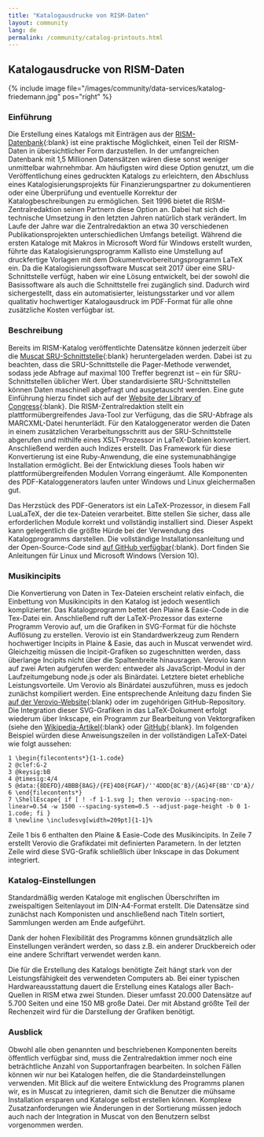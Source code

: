 ```yaml
---
title: "Katalogausdrucke von RISM-Daten"
layout: community
lang: de
permalink: /community/catalog-printouts.html
---
```


## Katalogausdrucke von RISM-Daten

{% include image file="/images/community/data-services/katalog-friedemann.jpg" pos="right" %}

### Einführung
Die Erstellung eines Katalogs mit Einträgen aus der [RISM-Datenbank](https://opac.rism.info/index.php?id=4){:blank} ist eine praktische Möglichkeit, einen Teil der RISM-Daten in übersichtlicher Form darzustellen. In der umfangreichen Datenbank mit 1,5 Millionen Datensätzen wären diese sonst weniger unmittelbar wahrnehmbar. Am häufigsten wird diese Option genutzt, um die Veröffentlichung eines gedruckten Katalogs zu erleichtern, den Abschluss eines Katalogisierungsprojekts für Finanzierungspartner zu dokumentieren oder eine Überprüfung und eventuelle Korrektur der Katalogbeschreibungen zu ermöglichen. Seit 1996 bietet die RISM-Zentralredaktion seinen Partnern diese Option an. Dabei hat sich die technische Umsetzung in den letzten Jahren natürlich stark verändert. Im Laufe der Jahre war die Zentralredaktion an etwa 30 verschiedenen Publikationsprojekten unterschiedlichen Umfangs beteiligt. Während die ersten Kataloge mit Makros in Microsoft Word für Windows erstellt wurden, führte das Katalogisierungsprogramm Kallisto eine Umstellung auf druckfertige Vorlagen mit dem Dokumentvorbereitungsprogramm LaTeX ein. Da die Katalogisierungssoftware Muscat seit 2017 über eine SRU-Schnittstelle verfügt, haben wir eine Lösung entwickelt, bei der sowohl die Basissoftware als auch die Schnittstelle frei zugänglich sind. Dadurch wird sichergestellt, dass ein automatisierter, leistungsstarker und vor allem qualitativ hochwertiger Katalogausdruck im PDF-Format für alle ohne zusätzliche Kosten verfügbar ist.


### Beschreibung
Bereits im RISM-Katalog veröffentlichte Datensätze können jederzeit über die [Muscat SRU-Schnittstelle](https://github.com/rism-international/sru-downloader){:blank} heruntergeladen werden. Dabei ist zu beachten, dass die SRU-Schnittstelle die Pager-Methode verwendet, sodass jede Abfrage auf maximal 100 Treffer begrenzt ist – ein für SRU-Schnittstellen üblicher Wert. Über standardisierte SRU-Schnittstellen können Daten maschinell abgefragt und ausgetauscht werden. Eine gute Einführung hierzu findet sich auf der [Website der Library of Congress](http://www.loc.gov/standards/sru/){:blank}. Die RISM-Zentralredaktion stellt ein plattformübergreifendes Java-Tool zur Verfügung, das die SRU-Abfrage als MARCXML-Datei herunterlädt. Für den Kataloggenerator werden die Daten in einem zusätzlichen Verarbeitungsschritt aus der SRU-Schnittstelle abgerufen und mithilfe eines XSLT-Prozessor in LaTeX-Dateien konvertiert. Anschließend werden auch Indizes erstellt. Das Framework für diese Konvertierung ist eine Ruby-Anwendung, die eine systemunabhängige Installation ermöglicht. Bei der Entwicklung dieses Tools haben wir plattformübergreifenden Modulen Vorrang eingeräumt. Alle Komponenten des PDF-Kataloggenerators laufen unter Windows und Linux gleichermaßen gut.

Das Herzstück des PDF-Generators ist ein LaTeX-Prozessor, in diesem Fall LuaLaTeX, der die tex-Dateien verarbeitet. Bitte stellen Sie sicher, dass alle erforderlichen Module korrekt und vollständig installiert sind. Dieser Aspekt kann gelegentlich die größte Hürde bei der Verwendung des Katalogprogramms darstellen. Die vollständige Installationsanleitung und der Open-Source-Code sind [auf GitHub verfügbar](https://github.com/rism-international/pdf-export){:blank}. Dort finden Sie Anleitungen für Linux und Microsoft Windows (Version 10).


### Musikincipits
Die Konvertierung von Daten in Tex-Dateien erscheint relativ einfach, die Einbettung von Musikincipits in den Katalog ist jedoch wesentlich komplizierter. Das Katalogprogramm bettet den Plaine & Easie-Code in die Tex-Datei ein. Anschließend ruft der LaTeX-Prozessor das externe Programm Verovio auf, um die Grafiken in SVG-Format für die höchste Auflösung zu erstellen. Verovio ist ein Standardwerkzeug zum Rendern hochwertiger Incipits in Plaine & Easie, das auch in Muscat verwendet wird. Gleichzeitig müssen die Incipit-Grafiken so zugeschnitten werden, dass überlange Incipits nicht über die Spaltenbreite hinausragen. Verovio kann auf zwei Arten aufgerufen werden: entweder als JavaScript-Modul in der Laufzeitumgebung node.js oder als Binärdatei. Letztere bietet erhebliche Leistungsvorteile. Um Verovio als Binärdatei auszuführen, muss es jedoch zunächst kompiliert werden. Eine entsprechende Anleitung dazu finden Sie [auf der Verovio-Website](https://www.verovio.org/index.xhtml){:blank} oder im zugehörigen GitHub-Repository. Die Integration dieser SVG-Grafiken in das LaTeX-Dokument erfolgt wiederum über Inkscape, ein Programm zur Bearbeitung von Vektorgrafiken (siehe den [Wikipedia-Artikel](https://en.wikipedia.org/wiki/Inkscape){:blank} oder [GitHub](https://github.com/mrpiggi/svg){:blank}. Im folgenden Beispiel würden diese Anweisungszeilen in der vollständigen LaTeX-Datei wie folgt aussehen:


```
1 \begin{filecontents*}{1-1.code}  
2 @clef:G-2  
3 @keysig:bB  
4 @timesig:4/4  
5 @data:{8DEFD}/4BBB{8AG}/{FE}4D8{FGAF}/''4DDD{8C'B}/{AG}4F{8B''CD'A}/  
6 \end{filecontents*}  
7 \ShellEscape{ if [ ! -f 1-1.svg ]; then verovio --spacing-non-linear=0.54 -w 1500 --spacing-system=0.5 --adjust-page-height -b 0 1-1.code; fi }  
8 \newline \includesvg[width=209pt]{1-1}%  
```

Zeile 1 bis 6 enthalten den Plaine & Easie-Code des Musikincipits. In Zeile 7 erstellt Verovio die Grafikdatei mit definierten Parametern. In der letzten Zeile wird diese SVG-Grafik schließlich über Inkscape in das Dokument integriert.  

### Katalog-Einstellungen
Standardmäßig werden Kataloge mit englischen Überschriften im zweispaltigen Seitenlayout im DIN-A4-Format erstellt. Die Datensätze sind zunächst nach Komponisten und anschließend nach Titeln sortiert, Sammlungen werden am Ende aufgeführt.    

Dank der hohen Flexibilität des Programms können grundsätzlich alle Einstellungen verändert werden, so dass z.B. ein anderer Druckbereich oder eine andere Schriftart verwendet werden kann.  

Die für die Erstellung des Katalogs benötigte Zeit hängt stark von der Leistungsfähigkeit des verwendeten Computers ab. Bei einer typischen Hardwareausstattung dauert die Erstellung eines Katalogs aller Bach-Quellen in RISM etwa zwei Stunden. Dieser umfasst 20.000 Datensätze auf 5.700 Seiten und eine 150 MB große Datei. Der mit Abstand größte Teil der Rechenzeit wird für die Darstellung der Grafiken benötigt.  

### Ausblick
Obwohl alle oben genannten und beschriebenen Komponenten bereits öffentlich verfügbar sind, muss die Zentralredaktion immer noch eine beträchtliche Anzahl von Supportanfragen bearbeiten. In solchen Fällen können wir nur bei Katalogen helfen, die die Standardeinstellungen verwenden. Mit Blick auf die weitere Entwicklung des Programms planen wir, es in Muscat zu integrieren, damit sich die Benutzer die mühsame Installation ersparen und Kataloge selbst erstellen können. Komplexe Zusatzanforderungen wie Änderungen in der Sortierung müssen jedoch auch nach der Integration in Muscat von den Benutzern selbst vorgenommen werden.
